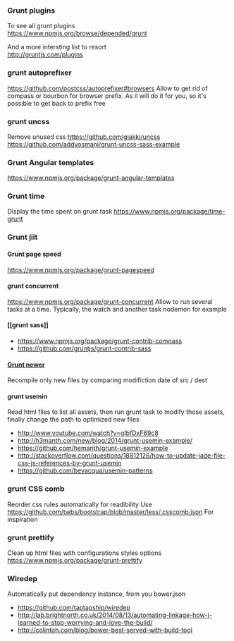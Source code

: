 ### Grunt plugins 

To see all grunt plugins    
https://www.npmjs.org/browse/depended/grunt

And a more intersting list to resort    
http://gruntjs.com/plugins

### grunt autoprefixer
https://github.com/postcss/autoprefixer#browsers
Allow to get rid of compass or bourbon for browser prefix. 
As il will do it for you, so it's possible to get back to prefix free 

### grunt uncss 
Remove unused css 
https://github.com/giakki/uncss      
https://github.com/addyosmani/grunt-uncss-sass-example    

### Grunt Angular templates
https://www.npmjs.org/package/grunt-angular-templates

### Grunt time
Display the time spent on grunt task
https://www.npmjs.org/package/time-grunt

### Grunt jiit 

#### Grunt page speed
https://www.npmjs.org/package/grunt-pagespeed

#### grunt concurrent
https://www.npmjs.org/package/grunt-concurrent
Allow to run several tasks at a time. Typically, the watch and another task nodemon for example

#### [[grunt sass]]   
* https://www.npmjs.org/package/grunt-contrib-compass    
* https://github.com/gruntjs/grunt-contrib-sass

#### [Grunt newer](https://github.com/tschaub/grunt-newer)
Recompile only new files by comparing modifiction date of src / dest

#### grunt usemin

Read html files to list all assets, then run grunt task to modify those assets, finally change the path to optimized new files 
* http://www.youtube.com/watch?v=gIbfDxF69c8
* http://h3manth.com/new/blog/2014/grunt-usemin-example/
* https://github.com/hemanth/grunt-usemin-example
* http://stackoverflow.com/questions/18812126/how-to-update-jade-file-css-js-references-by-grunt-usemin
* https://github.com/bevacqua/usemin-patterns

### grunt CSS comb 
Reorder css rules automatically for readibility 
Use 
https://github.com/twbs/bootstrap/blob/master/less/.csscomb.json
For inspiration

### grunt prettify
Clean up html files with configurations styles options   
https://www.npmjs.org/package/grunt-prettify

### Wiredep 
Automatically put dependency instance, from you bower.json
* https://github.com/taptapship/wiredep
* http://lab.brightnorth.co.uk/2014/08/13/automating-linkage-how-i-learned-to-stop-worrying-and-love-the-build/
* http://colintoh.com/blog/bower-best-served-with-build-tool